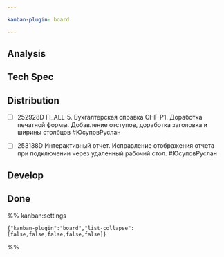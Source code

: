 ```yaml
---

kanban-plugin: board

---
```


## Analysis



## Tech Spec



## Distribution

- [ ] 252928D FI_ALL-5. Бухгалтерская справка СНГ-Р1. Доработка печатной формы. Добавление отступов, доработка заголовка и ширины столбцов
	#ЮсуповРуслан
- [ ] 253138D Интерактивный отчет. Исправление отображения отчета при подключении через удаленный рабочий стол.
	#ЮсуповРуслан


## Develop



## Done





%% kanban:settings
```
{"kanban-plugin":"board","list-collapse":[false,false,false,false,false]}
```
%%